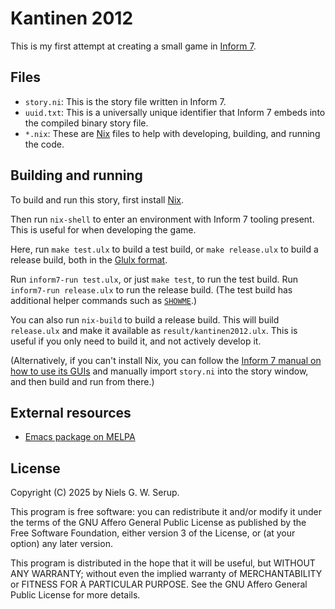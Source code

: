 # Kantinen 2012

This is my first attempt at creating a small game in [Inform
7](https://ganelson.github.io/inform-website/).


## Files

  - `story.ni`: This is the story file written in Inform 7.
  - `uuid.txt`: This is a universally unique identifier that Inform 7
    embeds into the compiled binary story file.
  - `*.nix`: These are [Nix](https://nixos.org/) files to help with
    developing, building, and running the code.


## Building and running

To build and run this story, first install [Nix](https://nixos.org/).

Then run `nix-shell` to enter an environment with Inform 7 tooling
present.  This is useful for when developing the game.

Here, run `make test.ulx` to build a test build, or `make release.ulx`
to build a release build, both in the [Glulx
format](https://www.eblong.com/zarf/glulx/).

Run `inform7-run test.ulx`, or just `make test`, to run the test
build. Run `inform7-run release.ulx` to run the release build. (The test
build has additional helper commands such as
[`SHOWME`](https://ganelson.github.io/inform-website/book/WI_2_7.html).)

You can also run `nix-build` to build a release build.  This will build
`release.ulx` and make it available as `result/kantinen2012.ulx`.  This
is useful if you only need to build it, and not actively develop it.

(Alternatively, if you can't install Nix, you can follow the [Inform 7
manual on how to use its
GUIs](https://ganelson.github.io/inform-website/book/WI_1_3.html) and
manually import `story.ni` into the story window, and then build and run
from there.)


## External resources

  - [Emacs package on MELPA](https://melpa.org/#/inform7)


## License

Copyright (C) 2025 by Niels G. W. Serup.

This program is free software: you can redistribute it and/or modify it
under the terms of the GNU Affero General Public License as published by
the Free Software Foundation, either version 3 of the License, or (at
your option) any later version.

This program is distributed in the hope that it will be useful, but
WITHOUT ANY WARRANTY; without even the implied warranty of
MERCHANTABILITY or FITNESS FOR A PARTICULAR PURPOSE. See the GNU Affero
General Public License for more details.
